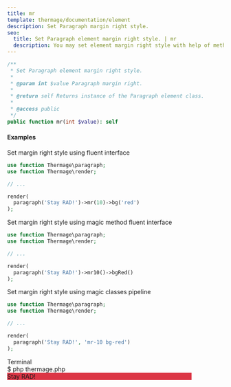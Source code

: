 ```yaml
---
title: mr
template: thermage/documentation/element
description: Set Paragraph margin right style.
seo:
  title: Set Paragraph element margin right style. | mr
  description: You may set element margin right style with help of method mr
---
```


```php
/**
 * Set Paragraph element margin right style.
 *
 * @param int $value Paragraph margin right.
 *
 * @return self Returns instance of the Paragraph element class.
 *
 * @access public
 */
public function mr(int $value): self
```

#### Examples

Set margin right style using fluent interface
```php
use function Thermage\paragraph;
use function Thermage\render;

// ...

render( 
  paragraph('Stay RAD!')->mr(10)->bg('red')
);
```

Set margin right style using magic method fluent interface
```php
use function Thermage\paragraph;
use function Thermage\render;

// ...

render( 
  paragraph('Stay RAD!')->mr10()->bgRed()
);
```

Set margin right style using magic classes pipeline
```php
use function Thermage\paragraph;
use function Thermage\render;

// ...

render( 
  paragraph('Stay RAD!', 'mr-10 bg-red')
);
```

<div class="terminal">
  <div class="terminal-header">Terminal</div>
  <div class="terminal-body">
    <div class="terminal-command">$ php thermage.php</div>
    <div class="el-div" style="margin-right:75px; background: #dc3545; width: auto; text-align: left;">Stay RAD!</div>
  </div>
</div>